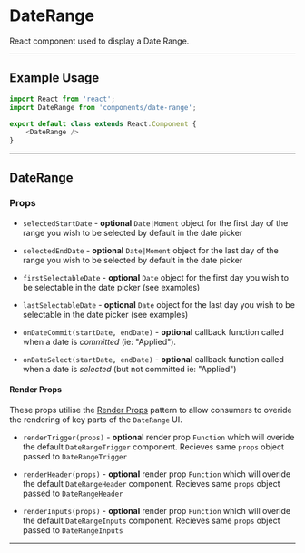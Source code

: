 DateRange
==========

React component used to display a Date Range.

---

## Example Usage

```js
import React from 'react';
import DateRange from 'components/date-range';

export default class extends React.Component {
	<DateRange />
}
```

---

## DateRange

### Props

* `selectedStartDate` - **optional** `Date|Moment` object for the first day of the range you wish to be selected by default in the date picker

* `selectedEndDate` - **optional** `Date|Moment` object for the last day of the range you wish to be selected by default in the date picker

* `firstSelectableDate` - **optional** `Date` object for the first day you wish to be selectable in the date picker (see examples)

* `lastSelectableDate` - **optional** `Date` object for the last day you wish to be selectable in the date picker (see examples)

* `onDateCommit(startDate, endDate)` - **optional** callback function called when a date is _committed_ (ie: "Applied"). 

* `onDateSelect(startDate, endDate)` - **optional** callback function called when a date is _selected_ (but not committed ie: "Applied")




#### Render Props

These props utilise the [Render Props](https://reactjs.org/docs/render-props.html) pattern to allow consumers to overide the rendering of key parts of the `DateRange` UI.

* `renderTrigger(props)` - **optional** render prop `Function` which will overide the default `DateRangeTrigger` component. Recieves same `props` object passed to `DateRangeTrigger`

* `renderHeader(props)` - **optional** render prop `Function` which will overide the default `DateRangeHeader` component. Recieves same `props` object passed to `DateRangeHeader`

* `renderInputs(props)` - **optional** render prop `Function` which will overide the default `DateRangeInputs` component. Recieves same `props` object passed to `DateRangeInputs`

------------
